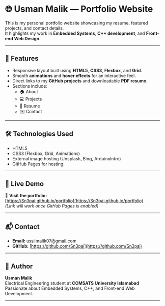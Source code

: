 # 🌐 Usman Malik — Portfolio Website

This is my personal portfolio website showcasing my resume, featured projects, and contact details.  
It highlights my work in **Embedded Systems**, **C++ development**, and **Front-end Web Design**.

---

## 🧩 Features

- Responsive layout built using **HTML5**, **CSS3**, **Flexbox**, and **Grid**.
- Smooth **animations** and **hover effects** for an interactive feel.
- Direct links to my **GitHub projects** and downloadable **PDF resume**.
- Sections include:
  - 🏠 About
  - 💻 Projects
  - 📄 Resume
  - ✉️ Contact

---

## 🛠️ Technologies Used

- HTML5  
- CSS3 (Flexbox, Grid, Animations)
- External image hosting (Unsplash, Bing, ArduinoIntro)
- GitHub Pages for hosting

---

## 🚀 Live Demo

🔗 **Visit the portfolio:**  
[https://Sn3pai.github.io/portfolio](https://Sn3pai.github.io/portfolio)  
*(Link will work once GitHub Pages is enabled)*

---

## 📬 Contact

- **Email:** [ussiimalik07@gmail.com](mailto:ussiimalik07@gmail.com)  
- **GitHub:** [https://github.com/Sn3pai](https://github.com/Sn3pai)  

---

## 🧠 Author

**Usman Malik**  
Electrical Engineering student at **COMSATS University Islamabad**  
Passionate about Embedded Systems, C++, and Front-end Web Development.

---
